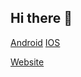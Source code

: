 ## Hi there 👋

[Android]( https://play.google.com/store/apps/details?id=tech.azart.shuffle)
[IOS](https://testflight.apple.com/join/JkzcAbhL)

[Website](https://4endler.ru/shuffle/index.html#)
